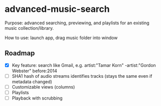 # advanced-music-search

Purpose: advanced searching, previewing, and playlists for an existing music collection/library.

How to use: launch app, drag music folder into window

## Roadmap

- [X] Key feature: search like Gmail, e.g. artist:"Tamar Korn" -artist:"Gordon Webster" before:2014
- [ ] SHA1 hash of audio streams identifies tracks (stays the same even if metadata changed)
- [ ] Customizable views (columns)
- [ ] Playlists
- [ ] Playback with scrubbing

